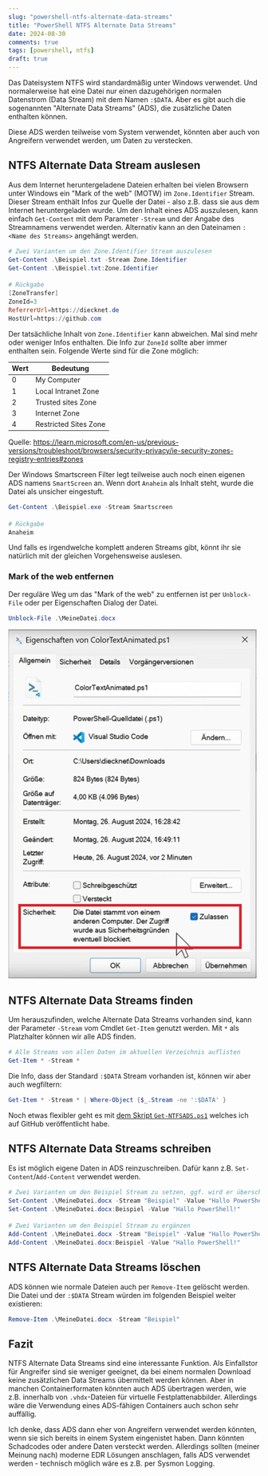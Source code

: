 ```yaml
---
slug: "powershell-ntfs-alternate-data-streams"
title: "PowerShell NTFS Alternate Data Streams"
date: 2024-08-30
comments: true
tags: [powershell, ntfs]
draft: true
---
```

Das Dateisystem NTFS wird standardmäßig unter Windows verwendet. Und normalerweise hat eine Datei nur einen dazugehörigen normalen Datenstrom (Data Stream) mit dem Namen `:$DATA`. Aber es gibt auch die sogenannten "Alternate Data Streams" (ADS), die zusätzliche Daten enthalten können.

Diese ADS werden teilweise vom System verwendet, könnten aber auch von Angreifern verwendet werden, um Daten zu verstecken.

## NTFS Alternate Data Stream auslesen

Aus dem Internet heruntergeladene Dateien erhalten bei vielen Browsern unter Windows ein "Mark of the web" (MOTW) im `Zone.Identifier` Stream. Dieser Stream enthält Infos zur Quelle der Datei - also z.B. dass sie aus dem Internet heruntergeladen wurde.
Um den Inhalt eines ADS auszulesen, kann einfach `Get-Content` mit dem Parameter `-Stream` und der Angabe des Streamnamens verwendet werden. Alternativ kann an den Dateinamen `:<Name des Streams>` angehängt werden.

```powershell
# Zwei Varianten um den Zone.Identifier Stream auszulesen
Get-Content .\Beispiel.txt -Stream Zone.Identifier
Get-Content .\Beispiel.txt:Zone.Identifier

# Rückgabe
[ZoneTransfer]
ZoneId=3
ReferrerUrl=https://diecknet.de
HostUrl=https://github.com
```

Der tatsächliche Inhalt von `Zone.Identifier` kann abweichen. Mal sind mehr oder weniger Infos enthalten. Die Info zur `ZoneId` sollte aber immer enthalten sein. Folgende Werte sind für die Zone möglich:

| Wert  | Bedeutung             |
|-------|-----------------------|
| 0     | My Computer           |
| 1     | Local Intranet Zone   |
| 2     | Trusted sites Zone    |
| 3     | Internet Zone         |
| 4     | Restricted Sites Zone |

Quelle: <https://learn.microsoft.com/en-us/previous-versions/troubleshoot/browsers/security-privacy/ie-security-zones-registry-entries#zones>

Der Windows Smartscreen Filter legt teilweise auch noch einen eigenen ADS namens `SmartScreen` an. Wenn dort `Anaheim` als Inhalt steht, wurde die Datei als unsicher eingestuft.

```powershell
Get-Content .\Beispiel.exe -Stream Smartscreen

# Rückgabe
Anaheim
```

Und falls es irgendwelche komplett anderen Streams gibt, könnt ihr sie natürlich mit der gleichen Vorgehensweise auslesen.

### Mark of the web entfernen

Der reguläre Weg um das "Mark of the web" zu entfernen ist per `Unblock-File` oder per Eigenschaften Dialog der Datei.

```powershell
Unblock-File .\MeineDatei.docx
```

[![Setzen des Hakens 'Zulassen' in den Dateieigenschaften entfernt das Mark of the web](/images/2024/2024-08-30_NTFS_ADS_EigenschaftenDialog.jpg "Setzen des Hakens 'Zulassen' in den Dateieigenschaften entfernt das Mark of the web")](/images/2024/2024-08-30_NTFS_ADS_EigenschaftenDialog.jpg)

## NTFS Alternate Data Streams finden

Um herauszufinden, welche Alternate Data Streams vorhanden sind, kann der Parameter `-Stream` vom Cmdlet `Get-Item` genutzt werden. Mit `*` als Platzhalter können wir alle ADS finden.

```powershell
# Alle Streams von allen Daten im aktuellen Verzeichnis auflisten
Get-Item * -Stream *
```

Die Info, dass der Standard `:$DATA` Stream vorhanden ist, können wir aber auch wegfiltern:

```powershell
Get-Item * -Stream * | Where-Object {$_.Stream -ne ':$DATA' }
```

Noch etwas flexibler geht es mit [dem Skript `Get-NTFSADS.ps1`](https://github.com/diecknet/diecknet-scripts/blob/main/Windows/Get-NTFSADS.ps1) welches ich auf GitHub veröffentlicht habe.

## NTFS Alternate Data Streams schreiben

Es ist möglich eigene Daten in ADS reinzuschreiben. Dafür kann z.B. `Set-Content`/`Add-Content` verwendet werden.

```powershell
# Zwei Varianten um den Beispiel Stream zu setzen, ggf. wird er überschrieben
Set-Content .\MeineDatei.docx -Stream "Beispiel" -Value "Hallo PowerShell!"
Set-Content .\MeineDatei.docx:Beispiel -Value "Hallo PowerShell!"

# Zwei Varianten um den Beispiel Stream zu ergänzen
Add-Content .\MeineDatei.docx -Stream "Beispiel" -Value "Hallo PowerShell!"
Add-Content .\MeineDatei.docx:Beispiel -Value "Hallo PowerShell!"
```

## NTFS Alternate Data Streams löschen

ADS können wie normale Dateien auch per `Remove-Item` gelöscht werden. Die Datei und der `:$DATA` Stream würden im folgenden Beispiel weiter existieren:

```powershell
Remove-Item .\MeineDatei.docx -Stream "Beispiel"
```

## Fazit

NTFS Alternate Data Streams sind eine interessante Funktion. Als Einfallstor für Angreifer sind sie weniger geeignet, da bei einem normalen Download keine zusätzlichen Data Streams übermittelt werden können. Aber in manchen Containerformaten könnten auch ADS übertragen werden, wie z.B. innerhalb von `.vhdx`-Dateien für virtuelle Festplattenabbilder. Allerdings wäre die Verwendung eines ADS-fähigen Containers auch schon sehr auffällig.

Ich denke, dass ADS dann eher von Angreifern verwendet werden könnten, wenn sie sich bereits in einem System eingenistet haben. Dann könnten Schadcodes oder andere Daten versteckt werden. Allerdings sollten (meiner Meinung nach) moderne EDR Lösungen anschlagen, falls ADS verwendet werden - technisch möglich wäre es z.B. per Sysmon Logging.
